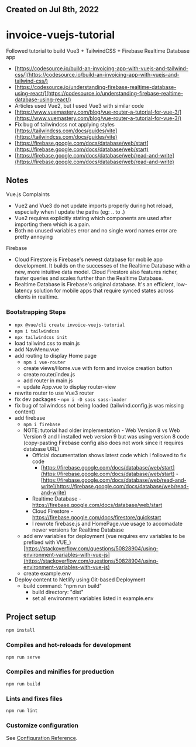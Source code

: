## Created on Jul 8th, 2022

# invoice-vuejs-tutorial
Followed tutorial to build Vue3 + TailwindCSS + Firebase Realtime Database app
- [https://codesource.io/build-an-invoicing-app-with-vuejs-and-tailwind-css/](https://codesource.io/build-an-invoicing-app-with-vuejs-and-tailwind-css/)
- [https://codesource.io/understanding-firebase-realtime-database-using-react/](https://codesource.io/understanding-firebase-realtime-database-using-react/)
- Articles used Vue2, but I used Vue3 with similar code
- [https://www.vuemastery.com/blog/vue-router-a-tutorial-for-vue-3/](https://www.vuemastery.com/blog/vue-router-a-tutorial-for-vue-3/)
- Fix bug of tailwindcss not applying styles [https://tailwindcss.com/docs/guides/vite](https://tailwindcss.com/docs/guides/vite)
- [https://firebase.google.com/docs/database/web/start](https://firebase.google.com/docs/database/web/start)
- [https://firebase.google.com/docs/database/web/read-and-write](https://firebase.google.com/docs/database/web/read-and-write)

## Notes
Vue.js Complaints
- Vue2 and Vue3 do not update imports properly during hot reload, especially when I update the paths (eg: .. to .)
- Vue2 requires explicitly stating which components are used after importing them which is a pain.
- Both no unused variables error and no single word names error are pretty annoying

Firebase
- Cloud Firestore is Firebase's newest database for mobile app development. It builds on the successes of the Realtime Database with a new, more intuitive data model. Cloud Firestore also features richer, faster queries and scales further than the Realtime Database.
- Realtime Database is Firebase's original database. It's an efficient, low-latency solution for mobile apps that require synced states across clients in realtime.

### Bootstrapping Steps
- `npx @vue/cli create invoice-vuejs-tutorial`
- `npm i tailwindcss`
- `npx tailwindcss init`
- load tailwind.css to main.js
- add NavMenu.vue
- add routing to display Home page
  - `npm i vue-router`
  - create views/Home.vue with form and invoice creation button
  - create router/index.js
  - add router in main.js
  - update App.vue to display router-view
- rewrite router to use Vue3 router
- fix dev packages - `npm i -D sass sass-loader`
- fix bug of tailwindcss not being loaded (tailwind.config.js was missing content)
- add firebase
  - `npm i firebase`
  - NOTE: tutorial had older implementation - Web Version 8 vs Web Version 9 and I installed web version 9 but was using version 8 code (copy-pasting Firebase config also does not work since it requires database URL)
    - Official documentation shows latest code which I followed to fix code
      - [https://firebase.google.com/docs/database/web/start](https://firebase.google.com/docs/database/web/start)
			- [https://firebase.google.com/docs/database/web/read-and-write](https://firebase.google.com/docs/database/web/read-and-write)
    - Realtime Database - https://firebase.google.com/docs/database/web/start
    - Cloud Firestore - https://firebase.google.com/docs/firestore/quickstart
    - I rewrote firebase.js and HomePage.vue usage to accomadate newer versions for Realtime Database
  - add env variables for deployment (vue requires env variables to be prefixed with VUE_) [https://stackoverflow.com/questions/50828904/using-environment-variables-with-vue-js](https://stackoverflow.com/questions/50828904/using-environment-variables-with-vue-js)
  - create example.env
- Deploy content to Netlify using Git-based Deployment
  - build command: "npm run build"
	- build directory: "dist"
	- set all environment variables listed in example.env

## Project setup
```
npm install
```

### Compiles and hot-reloads for development
```
npm run serve
```

### Compiles and minifies for production
```
npm run build
```

### Lints and fixes files
```
npm run lint
```

### Customize configuration
See [Configuration Reference](https://cli.vuejs.org/config/).
